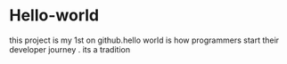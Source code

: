 # Hello-world
this project is my 1st on github.hello world is how programmers start their developer journey . its a tradition
